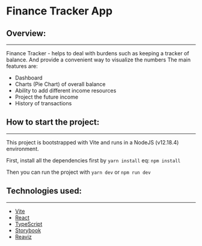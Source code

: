 # Finance Tracker App

## Overview:
___
Finance Tracker - helps to deal with burdens such as keeping a tracker of balance. And provide a convenient way to visualize the numbers
The main features are:

- Dashboard
- Charts (Pie Chart) of overall balance
- Ability to add different income resources
- Project the future income
- History of transactions

## How to start the project:

---
This project is bootstrapped with Vite and runs in a NodeJS (v12.18.4) environment.

First, install all the dependencies first by `yarn install` eq: `npm install`

Then you can run the project with `yarn dev` or `npm run dev`

## Technologies used:

---
- [Vite](https://vitejs.dev/)
- [React](https://reactjs.org/)
- [TypeScript](https://www.typescriptlang.org/)
- [Storybook](https://storybook.js.org/)
- [Reaviz](https://reaviz.io/)